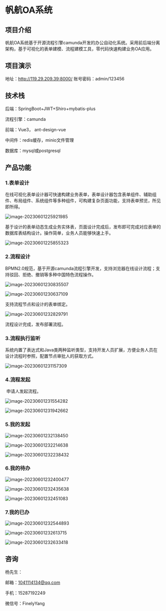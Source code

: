 # 帆航OA系统

##  项目介绍

​     帆航OA系统基于开源流程引擎camunda开发的办公自动化系统。采用前后端分离架构，基于可视化的表单建模、流程建模工具，零代码快速构建业务OA应用。

## 项目演示

地址：http://119.29.209.39:8000/  账号密码：admin/123456

## 技术栈

后端：SpringBoot+JWT+Shiro+mybatis-plus

流程引擎：camunda

前端：Vue3， ant-design-vue

中间件：redis缓存，minio文件管理

数据库：mysql或postgresql

## 产品功能

### 1.表单设计

   在线可视化表单设计器可快速构建业务表单，表单设计器包含表单组件、辅助组件、布局组件、系统组件等多种组件，可构建复杂页面功能，支持表单预览，所见即所得。

![image-20230601225921985](https://gitee.com/yangfeng005/oa/blob/master/images/image-20230601225921985.png)

   基于设计的表单动态生成业务实体表，页面设计完成后，发布即可完成对应表单的数据库表结构设计。操作简单，业务人员能够快速上手。

![image-20230601225855323](https://gitee.com/yangfeng005/oa/blob/master/images/image-20230601225855323.png)

### 2.流程设计

​    BPMN2.0规范，基于开源camunda流程引擎开发，支持浏览器在线设计流程；支持驳回、拒绝、撤销等多种中国特色流程操作。

![image-20230601230835507](https://gitee.com/yangfeng005/oa/blob/master/images/image-20230601230835507.png)

![image-20230601230637109](https://gitee.com/yangfeng005/oa/blob/master/images/image-20230601230637109.png)

支持流程节点和设计的表单绑定。

![image-20230601232829791](https://gitee.com/yangfeng005/oa/blob/master/images/image-20230601232829791.png)

流程设计完成，发布部署流程。

### 3.流程执行监听

​     系统内置了表达式和Java类两种监听类型，支持开发人员扩展，方便业务人员在设计流程时参照，配置节点审批人的获取方式。

![image-20230601231157309](https://gitee.com/yangfeng005/oa/blob/master/images/image-20230601231157309.png)

### 4.流程发起

​      申请人发起流程。

![image-20230601231554282](https://gitee.com/yangfeng005/oa/blob/master/images/image-20230601231554282.png)

![image-20230601231942662](https://gitee.com/yangfeng005/oa/blob/master/images/image-20230601231942662.png)

### 5.我的发起

![image-20230601232138450](https://gitee.com/yangfeng005/oa/blob/master/images/image-20230601232138450.png)

![image-20230601232214638](https://gitee.com/yangfeng005/oa/blob/master/images/image-20230601232214638.png)

![image-20230601232238432](https://gitee.com/yangfeng005/oa/blob/master/images/image-20230601232238432.png)

### 6.我的待办

![image-20230601232400477](https://gitee.com/yangfeng005/oa/blob/master/images/image-20230601232400477.png)

![image-20230601232435638](https://gitee.com/yangfeng005/oa/blob/master/images/image-20230601232435638.png)

![image-20230601232451083](https://gitee.com/yangfeng005/oa/blob/master/images/image-20230601232451083.png)

### 7.我的已办

![image-20230601232544893](https://gitee.com/yangfeng005/oa/blob/master/images/image-20230601232544893.png)

 ![image-20230601232613715](https://gitee.com/yangfeng005/oa/blob/master/images/image-20230601232613715.png)

![image-20230601232633418](https://gitee.com/yangfeng005/oa/blob/master/images/image-20230601232633418.png)

## 咨询

杨先生：

邮箱：[1041114134@qq.com](mailto:835487894@qq.com)

手机：15287192249

微信号：FinelyYang
